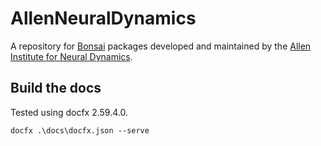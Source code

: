 # AllenNeuralDynamics

A repository for [Bonsai](bonsai-rx.org) packages developed and maintained by the [Allen Institute for Neural Dynamics](https://alleninstitute.org/division/neural-dynamics/).

## Build the docs

Tested using docfx 2.59.4.0.

```
docfx .\docs\docfx.json --serve
```